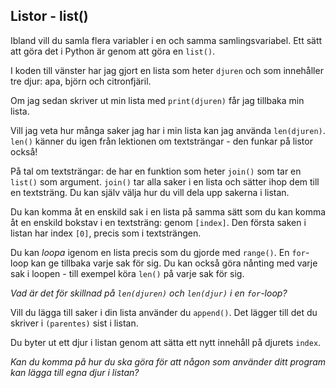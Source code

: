 ## Listor - list()

Ibland vill du samla flera variabler i en och samma samlingsvariabel. Ett sätt att göra det i Python är genom att göra en `list()`.

I koden till vänster har jag gjort en lista som heter `djuren` och som innehåller tre djur: apa, björn och citronfjäril.

Om jag sedan skriver ut min lista med `print(djuren)` får jag tillbaka min lista.

Vill jag veta hur många saker jag har i min lista kan jag använda `len(djuren)`. `len()` känner du igen från lektionen om textsträngar - den funkar på listor också!

På tal om textsträngar: de har en funktion som heter `join()` som tar en `list()` som argument. `join()` tar alla saker i en lista och sätter ihop dem till en textsträng. Du kan själv välja hur du vill dela upp sakerna i listan.

Du kan komma åt en enskild sak i en lista på samma sätt som du kan komma åt en enskild bokstav i en textsträng: genom `[index]`. Den första saken i listan har index `[0]`, precis som i textsträngen.

Du kan *loopa* igenom en lista precis som du gjorde med `range()`. En `for`-loop kan ge tillbaka varje sak för sig. Du kan också göra nånting med varje sak i loopen - till exempel köra `len()` på varje sak för sig.

*Vad är det för skillnad på `len(djuren)` och `len(djur)` i en `for`-loop?*

Vill du lägga till saker i din lista använder du `append()`. Det lägger till det du skriver i `(parentes)` sist i listan.

Du byter ut ett djur i listan genom att sätta ett nytt innehåll på djurets `index`.

*Kan du komma på hur du ska göra för att någon som använder ditt program kan lägga till egna djur i listan?*